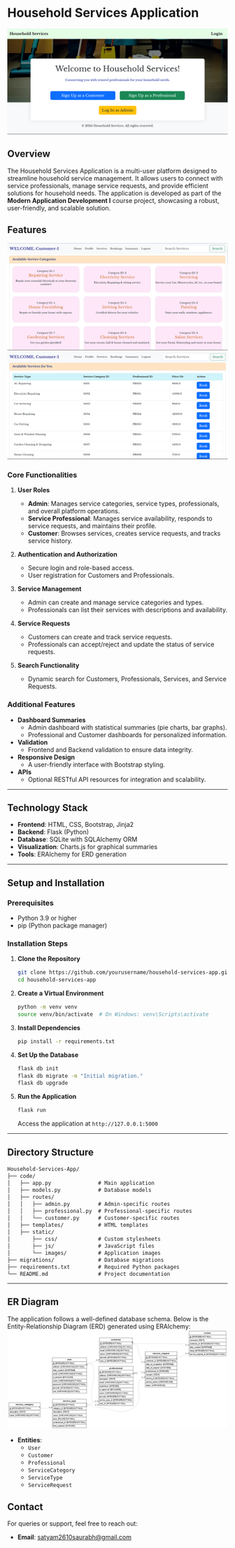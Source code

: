 # Household Services Application

![Homepage](static/home.png)

## Overview
The Household Services Application is a multi-user platform designed to streamline household service management. It allows users to connect with service professionals, manage service requests, and provide efficient solutions for household needs. The application is developed as part of the **Modern Application Development I** course project, showcasing a robust, user-friendly, and scalable solution.

## Features

![Customer Homepage](static/customer_home.png)
![Customer Services](customer_dashbaord.png)

### Core Functionalities
1. **User Roles**
   - **Admin**: Manages service categories, service types, professionals, and overall platform operations.
   - **Service Professional**: Manages service availability, responds to service requests, and maintains their profile.
   - **Customer**: Browses services, creates service requests, and tracks service history.

2. **Authentication and Authorization**
   - Secure login and role-based access.
   - User registration for Customers and Professionals.

3. **Service Management**
   - Admin can create and manage service categories and types.
   - Professionals can list their services with descriptions and availability.

4. **Service Requests**
   - Customers can create and track service requests.
   - Professionals can accept/reject and update the status of service requests.

5. **Search Functionality**
   - Dynamic search for Customers, Professionals, Services, and Service Requests.

### Additional Features
- **Dashboard Summaries**
  - Admin dashboard with statistical summaries (pie charts, bar graphs).
  - Professional and Customer dashboards for personalized information.
- **Validation**
  - Frontend and Backend validation to ensure data integrity.
- **Responsive Design**
  - A user-friendly interface with Bootstrap styling.
- **APIs**
  - Optional RESTful API resources for integration and scalability.

---

## Technology Stack
- **Frontend**: HTML, CSS, Bootstrap, Jinja2
- **Backend**: Flask (Python)
- **Database**: SQLite with SQLAlchemy ORM
- **Visualization**: Charts.js for graphical summaries
- **Tools**: ERAlchemy for ERD generation

---

## Setup and Installation
### Prerequisites
- Python 3.9 or higher
- pip (Python package manager)

### Installation Steps
1. **Clone the Repository**
   ```bash
   git clone https://github.com/yourusername/household-services-app.git
   cd household-services-app
   ```

2. **Create a Virtual Environment**
   ```bash
   python -m venv venv
   source venv/bin/activate  # On Windows: venv\Scripts\activate
   ```

3. **Install Dependencies**
   ```bash
   pip install -r requirements.txt
   ```

4. **Set Up the Database**
   ```bash
   flask db init
   flask db migrate -m "Initial migration."
   flask db upgrade
   ```

5. **Run the Application**
   ```bash
   flask run
   ```
   Access the application at `http://127.0.0.1:5000`

---

## Directory Structure
```
Household-Services-App/
├── code/
│   ├── app.py               # Main application
│   ├── models.py            # Database models
│   ├── routes/
│   │   ├── admin.py         # Admin-specific routes
│   │   ├── professional.py  # Professional-specific routes
│   │   └── customer.py      # Customer-specific routes
│   ├── templates/           # HTML templates
│   ├── static/
│       ├── css/             # Custom stylesheets
│       ├── js/              # JavaScript files
│       └── images/          # Application images
├── migrations/              # Database migrations
├── requirements.txt         # Required Python packages
└── README.md                # Project documentation
```

---

## ER Diagram
The application follows a well-defined database schema. Below is the Entity-Relationship Diagram (ERD) generated using ERAlchemy:
![ER Diagram](erd.png)
- **Entities**:
  - `User`
  - `Customer`
  - `Professional`
  - `ServiceCategory`
  - `ServiceType`
  - `ServiceRequest`




## Contact
For queries or support, feel free to reach out:
- **Email**: satyam2610saurabh@gmail.com

